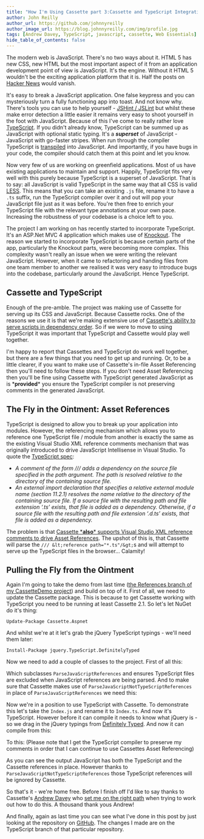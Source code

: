 ```yaml
---
title: "How I'm Using Cassette part 3:Cassette and TypeScript Integration"
author: John Reilly
author_url: https://github.com/johnnyreilly
author_image_url: https://blog.johnnyreilly.com/img/profile.jpg
tags: [Andrew Davey, TypeScript, javascript, cassette, Web Essentials]
hide_table_of_contents: false
---
```

The modern web is JavaScript. There's no two ways about it. HTML 5 has new CSS, new HTML but the most important aspect of it from an application development point of view is JavaScript. It's the engine. Without it HTML 5 wouldn't be the exciting application platform that it is. Half the posts on [Hacker News](<https://news.ycombinator.com/>) would vanish.

 It's easy to break a JavaScript application. One false keypress and you can mysteriously turn a fully functioning app into toast. And not know why. There's tools you can use to help yourself - [JSHint / JSLint](<http://icanmakethiswork.blogspot.co.uk/2012/04/jshint-customising-your-hurt-feelings.html>) but whilst these make error detection a little easier it remains very easy to shoot yourself in the foot with JavaScript. Because of this I've come to really rather love [TypeScript](<http://www.typescriptlang.org/>). If you didn't already know, TypeScript can be summed up as JavaScript with optional static typing. It's a ***superset*** of JavaScript - JavaScript with go-faster stripes. When run through the compiler TypeScript is [transpiled](<https://en.wikipedia.org/wiki/Source-to-source_compiler>) into JavaScript. And importantly, if you have bugs in your code, the compiler should catch them at this point and let you know.

Now very few of us are working on greenfield applications. Most of us have existing applications to maintain and support. Happily, TypeScript fits very well with this purely because TypeScript is a superset of JavaScript. That is to say: all JavaScript is valid TypeScript in the same way that all CSS is valid [LESS](<http://lesscss.org/>). This means that you can take an existing `.js` file, rename it to have a `.ts` suffix, run the TypeScript compiler over it and out will pop your JavaScript file just as it was before. You're then free to enrich your TypeScript file with the relevant type annotations at your own pace. Increasing the robustness of your codebase is a choice left to you.

The project I am working on has recently started to incorporate TypeScript. It's an ASP.Net MVC 4 application which makes use of [Knockout](<http://knockoutjs.com/>). The reason we started to incorporate TypeScript is because certain parts of the app, particularly the Knockout parts, were becoming more complex. This complexity wasn't really an issue when we were writing the relevant JavaScript. However, when it came to refactoring and handing files from one team member to another we realised it was very easy to introduce bugs into the codebase, particularly around the JavaScript. Hence TypeScript.

## Cassette and TypeScript

Enough of the pre-amble. The project was making use of Cassette for serving up its CSS and JavaScript. Because Cassette rocks. One of the reasons we use it is that we're making extensive use of [Cassette's ability to serve scripts in dependency order](<http://icanmakethiswork.blogspot.co.uk/2013/06/how-im-using-cassette-part-2.html>). So if we were to move to using TypeScript it was important that TypeScript and Cassette would play well together.

I'm happy to report that Cassettes and TypeScript do work well together, but there are a few things that you need to get up and running. Or, to be a little clearer, if you want to make use of Cassette's in-file Asset Referencing then you'll need to follow these steps. If you don't need Asset Referencing then you'll be fine using Cassette with TypeScript generated JavaScript as is \***provided**\* you ensure the TypeScript compiler is not preserving comments in the generated JavaScript.

## The Fly in the Ointment: Asset References

TypeScript is designed to allow you to break up your application into modules. However, the referencing mechanism which allows you to reference one TypeScript file / module from another is exactly the same as the existing Visual Studio XML reference comments mechanism that was originally introduced to drive JavaScript Intellisense in Visual Studio. To quote the [TypeScript spec](<http://www.typescriptlang.org/Content/TypeScript%20Language%20Specification.pdf>):



- *A comment of the form /// <reference path="…"/> adds a dependency on the source file specified in the path argument. The path is resolved relative to the directory of the containing source file.*
- *An external import declaration that specifies a relative external module name (section 11.2.1) resolves the name relative to the directory of the containing source file. If a source file with the resulting path and file extension ‘.ts’ exists, that file is added as a dependency. Otherwise, if a source file with the resulting path and file extension ‘.d.ts’ exists, that file is added as a dependency.*





The problem is that [Cassette \***also**\* supports Visual Studio XML reference comments to drive Asset References](<http://getcassette.net/documentation/v1/AssetReferences>). The upshot of this is, that Cassette will parse the `/// &lt;reference path="*.ts"/&gt;`s and will attempt to serve up the TypeScript files in the browser... Calamity!

## Pulling the Fly from the Ointment

Again I'm going to take the demo from last time ([the References branch of my CassetteDemo project](<https://github.com/johnnyreilly/CassetteDemo/tree/References>)) and build on top of it. First of all, we need to update the Cassette package. This is because to get Cassette working with TypeScript you need to be running at least Cassette 2.1. So let's let NuGet do it's thing:

`Update-Package Cassette.Aspnet`

And whilst we're at it let's grab the jQuery TypeScript typings - we'll need them later:

`Install-Package jquery.TypeScript.DefinitelyTyped`

Now we need to add a couple of classes to the project. First of all this:

<script src="https://gist.github.com/johnnyreilly/5934706.js?file=ParseJavaScriptNotTypeScriptReferences.cs"></script>

Which subclasses `ParseJavaScriptReferences` and ensures TypeScript files are excluded when JavaScript references are being parsed. And to make sure that Cassette makes use of `ParseJavaScriptNotTypeScriptReferences` in place of `ParseJavaScriptReferences` we need this:

<script src="https://gist.github.com/johnnyreilly/5934706.js?file=InsertIntoPipelineParseJavaScriptNotTypeScriptReferences.cs"></script>

Now we're in a position to use TypeScript with Cassette. To demonstrate this let's take the `Index.js` and rename it to `Index.ts`. And now it's TypeScript. However before it can compile it needs to know what jQuery is - so we drag in the jQuery typings from [Definitely Typed](<http://github.com/borisyankov/DefinitelyTyped>). And now it can compile from this:

<script src="https://gist.github.com/johnnyreilly/5934706.js?file=Index.ts"></script>

To this: (Please note that I get the TypeScript compiler to preserve my comments in order that I can continue to use Cassettes Asset Referencing)

<script src="https://gist.github.com/johnnyreilly/5934706.js?file=Index.js"></script>

As you can see the output JavaScript has both the TypeScript and the Cassette references in place. However thanks to `ParseJavaScriptNotTypeScriptReferences` those TypeScript references will be ignored by Cassette.

So that's it - we're home free. Before I finish off I'd like to say thanks to Cassette's [Andrew Davey](<http://twitter.com/andrewdavey>) who [set me on the right path](<https://groups.google.com/forum/?fromgroups=#!topic/cassette/SM3Rxh48D7Q>) when trying to work out how to do this. A thousand thank yous Andrew!

And finally, again as last time you can see what I've done in this post by just looking at the repository on [GitHub](<https://github.com/johnnyreilly/CassetteDemo/tree/TypeScript>). The changes I made are on the TypeScript branch of that particular repository.


